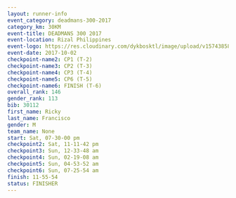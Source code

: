 ```yaml
---
layout: runner-info 
event_category: deadmans-300-2017 
category_km: 30KM 
event-title: DEADMANS 300 2017 
event-location: Rizal Philippines 
event-logo: https://res.cloudinary.com/dykbosktl/image/upload/v1574385898/Logo/2017-DM300-Logo_ljecaw.jpg 
event-date: 2017-10-02 
checkpoint-name2: CP1 (T-2) 
checkpoint-name3: CP2 (T-3) 
checkpoint-name4: CP3 (T-4) 
checkpoint-name5: CP6 (T-5) 
checkpoint-name6: FINISH (T-6) 
overall_rank: 146
gender_rank: 113
bib: 30112
first_name: Ricky
last_name: Francisco
gender: M
team_name: None
start: Sat, 07-30-00 pm
checkpoint2: Sat, 11-11-42 pm
checkpoint3: Sun, 12-33-48 am
checkpoint4: Sun, 02-19-08 am
checkpoint5: Sun, 04-53-52 am
checkpoint6: Sun, 07-25-54 am
finish: 11-55-54
status: FINISHER
---
```

